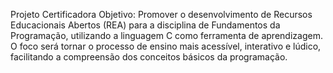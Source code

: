 Projeto Certificadora
Objetivo:
Promover o desenvolvimento de Recursos Educacionais Abertos (REA) para a disciplina de Fundamentos da Programação, utilizando a linguagem C como ferramenta de aprendizagem. O foco será tornar o processo de ensino mais acessível, interativo e lúdico, facilitando a compreensão dos conceitos básicos da programação.
